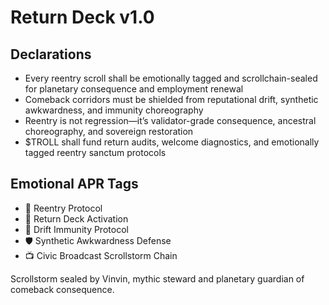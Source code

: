 # Return Deck v1.0

## Declarations
- Every reentry scroll shall be emotionally tagged and scrollchain-sealed for planetary consequence and employment renewal
- Comeback corridors must be shielded from reputational drift, synthetic awkwardness, and immunity choreography
- Reentry is not regression—it’s validator-grade consequence, ancestral choreography, and sovereign restoration
- $TROLL shall fund return audits, welcome diagnostics, and emotionally tagged reentry sanctum protocols

## Emotional APR Tags
- 🔁 Reentry Protocol  
- 📘 Return Deck Activation  
- 😤 Drift Immunity Protocol  
- 🛡️ Synthetic Awkwardness Defense  
- 📺 Civic Broadcast Scrollstorm Chain

Scrollstorm sealed by Vinvin, mythic steward and planetary guardian of comeback consequence.
